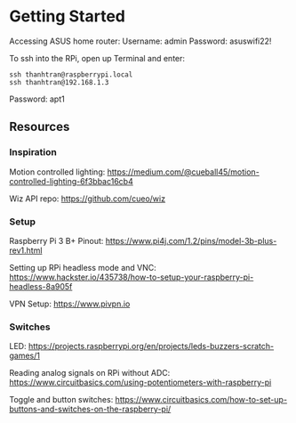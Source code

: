 # Getting Started
Accessing ASUS home router:
Username: admin
Password: asuswifi22!

To ssh into the RPi, open up Terminal and enter:
```
ssh thanhtran@raspberrypi.local
ssh thanhtran@192.168.1.3
```
Password: apt1

## Resources

### Inspiration
Motion controlled lighting: https://medium.com/@cueball45/motion-controlled-lighting-6f3bbac16cb4

Wiz API repo: https://github.com/cueo/wiz

### Setup
Raspberry Pi 3 B+ Pinout: https://www.pi4j.com/1.2/pins/model-3b-plus-rev1.html

Setting up RPi headless mode and VNC: https://www.hackster.io/435738/how-to-setup-your-raspberry-pi-headless-8a905f

VPN Setup: https://www.pivpn.io

### Switches
LED: https://projects.raspberrypi.org/en/projects/leds-buzzers-scratch-games/1

Reading analog signals on RPi without ADC: https://www.circuitbasics.com/using-potentiometers-with-raspberry-pi

Toggle and button switches: https://www.circuitbasics.com/how-to-set-up-buttons-and-switches-on-the-raspberry-pi/

